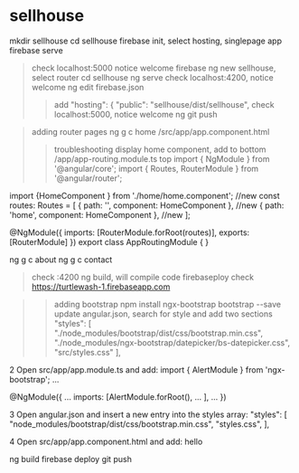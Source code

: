 # sellhouse


mkdir sellhouse
cd sellhouse
firebase init, select hosting, singlepage app
firebase serve
>check localhost:5000 notice welcome firebase
ng new sellhouse, select router
cd sellhouse
ng serve
>check localhost:4200, notice welcome ng
>edit firebase.json
>>add 
  "hosting": {
   "public": "sellhouse/dist/sellhouse",
>check localhost:5000, notice welcome ng
git push

>adding router pages
ng g c home 
/src/app/app.component.html
>>troubleshooting 
>display home component, add to bottom <app-home></app-home>
/app/app-routing.module.ts
>top
import { NgModule } from '@angular/core';
import { Routes, RouterModule } from '@angular/router';

import {HomeComponent } from './home/home.component'; //new
const routes: Routes = [
  { path: '', component: HomeComponent }, //new
  { path: 'home', component: HomeComponent }, //new
];

@NgModule({
  imports: [RouterModule.forRoot(routes)],
  exports: [RouterModule]
})
export class AppRoutingModule { }



ng g c about
ng g c contact
>check :4200
ng build, will compile code 
firebaseploy
>check https://turtlewash-1.firebaseapp.com


>>adding bootstrap
npm install ngx-bootstrap bootstrap --save
>>update angular.json, search for style and add two sections
            "styles": [
              "./node_modules/bootstrap/dist/css/bootstrap.min.css",
              "./node_modules/ngx-bootstrap/datepicker/bs-datepicker.css",
              "src/styles.css"
            ],

2
Open src/app/app.module.ts and add:
import { AlertModule } from 'ngx-bootstrap';
...

@NgModule({
   ...
   imports: [AlertModule.forRoot(), ... ],
   ...
})

3
Open angular.json and insert a new entry into the styles array:
      "styles": [
        "node_modules/bootstrap/dist/css/bootstrap.min.css",
        "styles.css",
      ],


4
Open src/app/app.component.html and add:
  <alert type="success">hello</alert>

ng build
firebase deploy 
git push